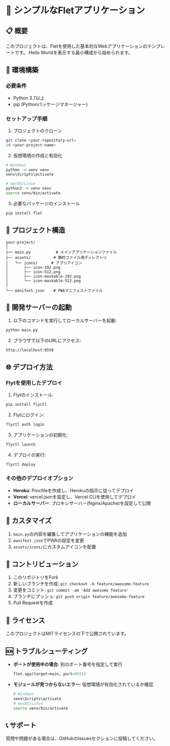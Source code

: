 # 🚀 シンプルなFletアプリケーション

## 📋 概要

このプロジェクトは、Fletを使用した基本的なWebアプリケーションのテンプレートです。
Hello Worldを表示する最小構成から始められます。

## 🔧 環境構築

### 必要条件

- Python 3.7以上
- pip (Pythonパッケージマネージャー)

### セットアップ手順

1. プロジェクトのクローン
```bash
git clone <your-repository-url>
cd <your-project-name>
```

2. 仮想環境の作成と有効化
```bash
# Windows
python -m venv venv
venv\Scripts\activate

# macOS/Linux
python3 -m venv venv
source venv/bin/activate
```

3. 必要なパッケージのインストール
```bash
pip install flet
```

## 📁 プロジェクト構造

```
your-project/
│
├── main.py           # メインアプリケーションファイル
├── assets/          # 静的ファイル用ディレクトリ
│   └── icons/      # アプリアイコン
│       ├── icon-192.png
│       ├── icon-512.png
│       ├── icon-maskable-192.png
│       └── icon-maskable-512.png
│
└── manifest.json    # PWAマニフェストファイル
```

## 🚀 開発サーバーの起動

1. 以下のコマンドを実行してローカルサーバーを起動:
```bash
python main.py
```

2. ブラウザで以下のURLにアクセス:
```
http://localhost:8550
```

## 🌐 デプロイ方法

### Flytを使用したデプロイ

1. Flytのインストール:
```bash
pip install flyctl
```

2. Flytにログイン:
```bash
flyctl auth login
```

3. アプリケーションの初期化:
```bash
flyctl launch
```

4. デプロイの実行:
```bash
flyctl deploy
```

### その他のデプロイオプション

- **Heroku**: Procfileを作成し、Herokuの指示に従ってデプロイ
- **Vercel**: vercel.jsonを設定し、Vercel CLIを使用してデプロイ
- **ローカルサーバー**: プロキシサーバー(Nginx/Apache)を設定して公開

## 📝 カスタマイズ

1. `main.py`の内容を編集してアプリケーションの機能を追加
2. `manifest.json`でPWAの設定を変更
3. `assets/icons/`にカスタムアイコンを配置

## 🤝 コントリビューション

1. このリポジトリをFork
2. 新しいブランチを作成: `git checkout -b feature/awesome-feature`
3. 変更をコミット: `git commit -am 'Add awesome feature'`
4. ブランチにプッシュ: `git push origin feature/awesome-feature`
5. Pull Requestを作成

## 📜 ライセンス

このプロジェクトはMITライセンスの下で公開されています。

## 🆘 トラブルシューティング

- **ポートが使用中の場合**: 別のポート番号を指定して実行
  ```python
  flet.app(target=main, port=8551)
  ```

- **モジュールが見つからないエラー**: 仮想環境が有効化されているか確認
  ```bash
  # Windows
  venv\Scripts\activate
  # macOS/Linux
  source venv/bin/activate
  ```

## 📞 サポート

質問や問題がある場合は、GitHubのIssuesセクションに投稿してください。